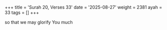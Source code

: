+++
title = 'Surah 20, Verses 33'
date = '2025-08-27'
weight = 2381
ayah = 33
tags = []
+++

so that we may glorify You much